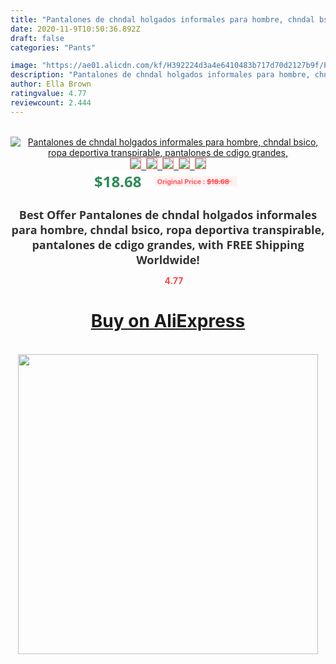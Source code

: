 ```yaml
---
title: "Pantalones de chndal holgados informales para hombre, chndal bsico, ropa deportiva transpirable, pantalones de cdigo grandes,"
date: 2020-11-9T10:50:36.892Z
draft: false
categories: "Pants"

image: "https://ae01.alicdn.com/kf/H392224d3a4e6410483b717d70d2127b9f/Pantalones-de-chndal-holgados-informales-para-hombre-chndal-bsico-ropa-deportiva-transpirable-pantalones-de-cdigo-grandes.jpg"
description: "Pantalones de chndal holgados informales para hombre, chndal bsico, ropa deportiva transpirable, pantalones de cdigo grandes,"
author: Ella Brown
ratingvalue: 4.77
reviewcount: 2.444
---
```

<br>
<div style="text-align: center;">
<a href="https://s.click.aliexpress.com/e/_ApKAoz" target="_blank" rel="nofollow noopener noreferrer"><img alt="Pantalones de chndal holgados informales para hombre, chndal bsico, ropa deportiva transpirable, pantalones de cdigo grandes," class="magnifier-image" src="https://ae01.alicdn.com/kf/H392224d3a4e6410483b717d70d2127b9f/Pantalones-de-chndal-holgados-informales-para-hombre-chndal-bsico-ropa-deportiva-transpirable-pantalones-de-cdigo-grandes.jpg_640x640.jpg">
<br>
<img style="border:1px solid salmon" src="https://ae01.alicdn.com/kf/H392224d3a4e6410483b717d70d2127b9f/Pantalones-de-chndal-holgados-informales-para-hombre-chndal-bsico-ropa-deportiva-transpirable-pantalones-de-cdigo-grandes.jpg_120x120.jpg">&nbsp;&nbsp;<img style="border:1px solid salmon" src="https://ae01.alicdn.com/kf/Hab980d9fe76049b598ce2c3005f51543N/Pantalones-de-chndal-holgados-informales-para-hombre-chndal-bsico-ropa-deportiva-transpirable-pantalones-de-cdigo-grandes.jpg_120x120.jpg">&nbsp;&nbsp;<img style="border:1px solid salmon" src="https://ae01.alicdn.com/kf/Hcf73990d99074c759bbc00a413ac984aA/Pantalones-de-chndal-holgados-informales-para-hombre-chndal-bsico-ropa-deportiva-transpirable-pantalones-de-cdigo-grandes.jpg_120x120.jpg">&nbsp;&nbsp;<img style="border:1px solid salmon" src="https://ae01.alicdn.com/kf/Hd7907097018f40f88a04cbfe97b98b8aL/Pantalones-de-chndal-holgados-informales-para-hombre-chndal-bsico-ropa-deportiva-transpirable-pantalones-de-cdigo-grandes.jpg_120x120.jpg">&nbsp;&nbsp;<img style="border:1px solid salmon" src="https://ae01.alicdn.com/kf/H3ad8242373a2486287d541d8af12567ef/Pantalones-de-chndal-holgados-informales-para-hombre-chndal-bsico-ropa-deportiva-transpirable-pantalones-de-cdigo-grandes.jpg_120x120.jpg"></a></div><br0>
<div style="text-align: center;"><span style="background-color: white; border: 0px; box-sizing: border-box; color: seagreen; display: inline-block; font-family: &quot;open sans&quot; , &quot;arial&quot; , &quot;helvetica&quot; , sans-serif , &quot;heiti&quot;; font-size: 24px; font-stretch: inherit; font-weight: 700; line-height: inherit; margin: 0px 10px 0px 0px; padding: 0px; vertical-align: middle;">$18.68 </span>
<span style="background: rgb(255 , 241 , 241); border-radius: 3px; border: 0px; box-sizing: border-box; color: #ff4747; display: inline-block; font-family: inherit; font-size: 12px; font-stretch: inherit; font-style: inherit; font-variant: inherit; font-weight: 600; line-height: inherit; margin: 0px; padding: 2px 5px; transform: scale(0.9); vertical-align: middle;">Original Price : <b style="text-decoration: line-through;">$18.68 </b> &nbsp;&nbsp;</span></div>
<h1 style="color: #333333; display: inline-block; font-family: &quot;open sans&quot; , &quot;arial&quot; , &quot;helvetica&quot; , sans-serif , &quot;heiti&quot;; font-size: 18px; font-stretch: inherit; font-weight: 700; text-align: center;">Best Offer Pantalones de chndal holgados informales para hombre, chndal bsico, ropa deportiva transpirable, pantalones de cdigo grandes, with FREE Shipping Worldwide!</h1>
<div style="color: #ff4747; text-align: center;">
<img src="https://4.bp.blogspot.com/-M0ZcTcb-5uY/XleCXlxnR4I/AAAAAAAAAEc/OrjgMkXV1oMQFaCRZj5HQwOCBcu3w1FegCPcBGAYYCw/s1600/star.png" style="height: 15px;">&nbsp;<b>4.77</b></div>
<div class="button_cont" align="center"><a class="buynow_a" href="https://s.click.aliexpress.com/e/_ApKAoz" target="_blank" rel="nofollow noopener noreferrer"><H1>Buy on AliExpress</H1></a></div><br>
<div class="separator" style="clear: both; text-align: center;">
<img src="https://lh3.googleusercontent.com/-pTy5HemUv9M/XlePHvY0dAI/AAAAAAAAAE4/0nX5iRUoIWY8eMW9Dpxeirr157OZliDIgCLcBGAsYHQ/s1600/badge.gif" width="480">
</div>
